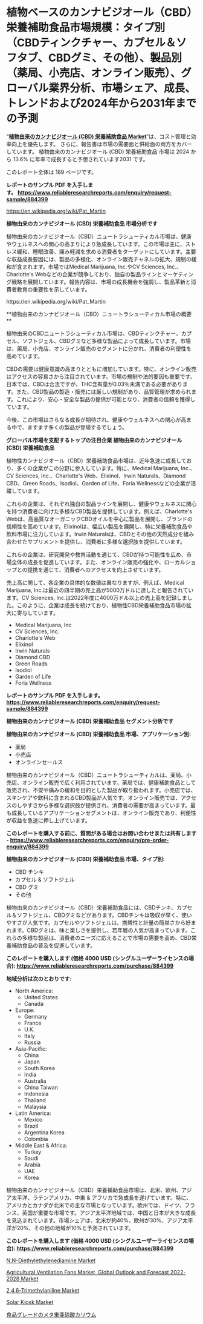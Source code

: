 <p><h1>植物ベースのカンナビジオール（CBD）栄養補助食品市場規模：タイプ別（CBDティンクチャー、カプセル＆ソフタブ、CBDグミ、その他）、製品別（薬局、小売店、オンライン販売）、グローバル業界分析、市場シェア、成長、トレンドおよび2024年から2031年までの予測</h1></p><p>&ldquo;<strong><a href="https://www.reliableresearchreports.com/plant-based-cannabidiol-cbd-nutraceuticals-r884399">植物由来のカンナビジオール (CBD) 栄養補助食品 Market</a></strong>&rdquo;は、コスト管理と効率向上を優先します。 さらに、報告書は市場の需要面と供給面の両方をカバーしています。 植物由来のカンナビジオール (CBD) 栄養補助食品 市場は 2024 から 13.6% に年率で成長すると予想されています2031 です。</p>
<p>このレポート全体は 189 ページです。</p>
<p><strong>レポートのサンプル PDF を入手します。&nbsp;<a href="https://www.reliableresearchreports.com/enquiry/request-sample/884399">https://www.reliableresearchreports.com/enquiry/request-sample/884399</a></strong></p>
<p><a href="https://en.wikipedia.org/wiki/Pat_Martin">https://en.wikipedia.org/wiki/Pat_Martin</a></p>
<p><strong>植物由来のカンナビジオール (CBD) 栄養補助食品 市場分析です</strong></p>
<p><p>植物由来のカンナビジオール（CBD）ニュートラシューティカル市場は、健康やウェルネスへの関心の高まりにより急成長しています。この市場は主に、ストレス緩和、睡眠改善、痛み軽減を求める消費者をターゲットにしています。主要な収益成長要因には、製品の多様化、オンライン販売チャネルの拡大、規制の緩和が含まれます。市場ではMedical Marijuana, Inc.やCV Sciences, Inc.、Charlotte's Webなどの企業が競争しており、独自の製品ラインとマーケティング戦略を展開しています。報告内容は、市場の成長機会を強調し、製品革新と消費者教育の重要性を示しています。</p></p>
<p>https://en.wikipedia.org/wiki/Pat_Martin</p>
<p><p>**植物由来のカンナビジオール（CBD）ニュートラシューティカル市場の概要**</p><p>植物由来のCBDニュートラシューティカル市場は、CBDティンクチャー、カプセル、ソフトジェル、CBDグミなど多様な製品によって成長しています。市場は、薬局、小売店、オンライン販売のセグメントに分かれ、消費者の利便性を高めています。</p><p>CBDの需要は健康意識の高まりとともに増加しています。特に、オンライン販売はアクセスの容易さから注目されています。市場の規制や法的要因も重要です。日本では、CBDは合法ですが、THC含有量が0.03％未満である必要があります。また、CBD製品の製造・販売には厳しい規制があり、品質管理が求められます。これにより、安心・安全な製品の提供が可能となり、消費者の信頼を獲得しています。</p><p>今後、この市場はさらなる成長が期待され、健康やウェルネスへの関心が高まる中で、ますます多くの製品が登場するでしょう。</p></p>
<p><strong>グローバル市場を支配するトップの注目企業 植物由来のカンナビジオール (CBD) 栄養補助食品</strong></p>
<p><p>植物性カンナビジオール（CBD）栄養補助食品市場は、近年急速に成長しており、多くの企業がこの分野に参入しています。特に、Medical Marijuana, Inc.、CV Sciences, Inc.、Charlotte's Web、Elixinol、Irwin Naturals、Diamond CBD、Green Roads、Isodiol、Garden of Life、Foria Wellnessなどの企業が活躍しています。</p><p>これらの企業は、それぞれ独自の製品ラインを展開し、健康やウェルネスに関心を持つ消費者に向けた多様なCBD製品を提供しています。例えば、Charlotte's Webは、高品質なオーガニックCBDオイルを中心に製品を展開し、ブランドの信頼性を高めています。Elixinolは、幅広い製品を展開し、特に栄養補助食品や飲料市場に注力しています。Irwin Naturalsは、CBDとその他の天然成分を組み合わせたサプリメントを提供し、消費者に多様な選択肢を提供しています。</p><p>これらの企業は、研究開発や教育活動を通じて、CBDが持つ可能性を広め、市場全体の成長を促進しています。また、オンライン販売の強化や、ローカルショップとの提携を通じて、消費者へのアクセスを向上させています。</p><p>売上高に関して、各企業の具体的な数値は異なりますが、例えば、Medical Marijuana, Inc.は最近の四半期の売上高が5000万ドルに達したと報告されています。CV Sciences, Inc.は2022年度に4000万ドル以上の売上高を記録しました。このように、企業は成長を続けており、植物性CBD栄養補助食品市場の拡大に寄与しています。</p></p>
<p><ul><li>Medical Marijuana, Inc</li><li>CV Sciences, Inc.</li><li>Charlotte's Web</li><li>Elixinol</li><li>Irwin Naturals</li><li>Diamond CBD</li><li>Green Roads</li><li>Isodiol</li><li>Garden of Life</li><li>Foria Wellness</li></ul></p>
<p><strong>レポートのサンプル PDF を入手します。 <a href="https://www.reliableresearchreports.com/enquiry/request-sample/884399">https://www.reliableresearchreports.com/enquiry/request-sample/884399</a></strong></p>
<p><strong>植物由来のカンナビジオール (CBD) 栄養補助食品 セグメント分析です</strong></p>
<p><strong>植物由来のカンナビジオール (CBD) 栄養補助食品 市場、アプリケーション別:</strong></p>
<p><ul><li>薬局</li><li>小売店</li><li>オンラインセールス</li></ul></p>
<p><p>植物由来のカンナビジオール（CBD）ニュートラシューティカルは、薬局、小売店、オンライン販売で広く利用されています。薬局では、健康補助食品として販売され、不安や痛みの緩和を目的とした製品が取り扱われます。小売店では、スキンケアや飲料に含まれるCBD製品が人気です。オンライン販売では、アクセスのしやすさから多様な選択肢が提供され、消費者の需要が高まっています。最も成長しているアプリケーションセグメントは、オンライン販売であり、利便性が収益を急速に押し上げています。</p></p>
<p><strong>このレポートを購入する前に、質問がある場合はお問い合わせまたは共有します - <a href="https://www.reliableresearchreports.com/enquiry/pre-order-enquiry/884399">https://www.reliableresearchreports.com/enquiry/pre-order-enquiry/884399</a></strong></p>
<p><strong>植物由来のカンナビジオール (CBD) 栄養補助食品 市場、タイプ別:</strong></p>
<p><ul><li>CBD チンキ</li><li>カプセル & ソフトジェル</li><li>CBD グミ</li><li>その他</li></ul></p>
<p><p>植物由来のカンナビジオール（CBD）栄養補助食品には、CBDチンキ、カプセル＆ソフトジェル、CBDグミなどがあります。CBDチンキは吸収が早く、使いやすさが人気です。カプセルやソフトジェルは、携帯性と計量の簡単さから好まれます。CBDグミは、味と楽しさを提供し、若年層の人気が高まっています。これらの多様な製品は、消費者のニーズに応えることで市場の需要を高め、CBD栄養補助食品の普及を促進しています。</p></p>
<p><strong>このレポートを購入します (価格 4000 USD (シングルユーザーライセンスの場合): <a href="https://www.reliableresearchreports.com/purchase/884399">https://www.reliableresearchreports.com/purchase/884399</a></strong></p>
<p><strong>地域分析は次のとおりです:</strong></p>
<p><ul>
    <li>
        North America:
        <ul>
            <li>United States</li>
            <li>Canada</li>
        </ul>
    </li>
    <li>
        Europe:
        <ul>
            <li>Germany</li>
            <li>France</li>
            <li>U.K.</li>
            <li>Italy</li>
            <li>Russia</li>
        </ul>
    </li>
    <li>
        Asia-Pacific:
        <ul>
            <li>China</li>
            <li>Japan</li>
            <li>South Korea</li>
            <li>India</li>
            <li>Australia</li>
            <li>China Taiwan</li>
            <li>Indonesia</li>
            <li>Thailand</li>
            <li>Malaysia</li>
        </ul>
    </li>
    <li>
        Latin America:
        <ul>
            <li>Mexico</li>
            <li>Brazil</li>
            <li>Argentina Korea</li>
            <li>Colombia</li>
        </ul>
    </li>
    <li>
        Middle East & Africa:
        <ul>
            <li>Turkey</li>
            <li>Saudi</li>
            <li>Arabia</li>
            <li>UAE</li>
            <li>Korea</li>
        </ul>
    </li>
    </ul></p>
<p><p>植物由来のカンナビジオール（CBD）栄養補助食品市場は、北米、欧州、アジア太平洋、ラテンアメリカ、中東 & アフリカで急成長を遂げています。特に、アメリカとカナダが北米での主な市場となっています。欧州では、ドイツ、フランス、英国が重要な市場です。アジア太平洋地域では、中国と日本が大きな成長を見込まれています。市場シェアは、北米が約40%、欧州が30%、アジア太平洋が20%、その他の地域が10%と予測されています。</p></p>
<p><strong>このレポートを購入します (価格 4000 USD (シングルユーザーライセンスの場合): <a href="https://www.reliableresearchreports.com/purchase/884399">https://www.reliableresearchreports.com/purchase/884399</a></strong></p>
<p><p><a href="https://issuu.com/reportprime-2/docs/nn-diethylethylenediamine-market-si_7b24f5beaddf6e">N,N-Diethylethylenediamine Market</a></p><p><a href="https://github.com/NorbertYates/Market-Research-Report-List-6/blob/main/agricultural-ventilation-fans-market-global-outlook-and-forecast-2022-2028-market.md">Agricultural Ventilation Fans Market, Global Outlook and Forecast 2022-2028 Market</a></p><p><a href="https://issuu.com/reportprime-2/docs/246-trimethylaniline-market-size-20_a178df47b3de8e">2,4,6-Trimethylaniline Market</a></p><p><a href="https://www.linkedin.com/pulse/global-perspectives-solar-kiosk-market-trends-challenges-9uxzc?trackingId=iuJf3kRGQ4Cx6DmKyOG0JA%3D%3D">Solar Kiosk Market</a></p><p><a href="https://github.com/lababdou/Market-Research-Report-List-5/blob/main/484899887513.md">食品グレードのメタ重亜硫酸カリウム</a></p></p>